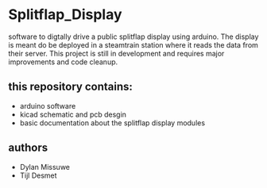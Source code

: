 # Splitflap_Display
software to digtally drive a public splitflap display using arduino. The display is meant do be deployed in a steamtrain station where it reads the data from their server.
This project is still in development and requires major improvements and code cleanup.

## this repository contains:
* arduino software
* kicad schematic and pcb desgin
* basic documentation about the splitflap display modules

## authors
* Dylan Missuwe
* Tijl Desmet
